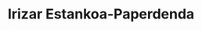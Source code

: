 ---
title: "Irizar Estankoa-Paperdenda"
url: /onati/irizar-estankoa-paperdenda/
shop: material de oficina
---
